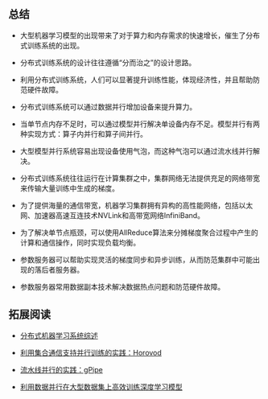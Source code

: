 ## 总结

-   大型机器学习模型的出现带来了对于算力和内存需求的快速增长，催生了分布式训练系统的出现。

-   分布式训练系统的设计往往遵循“分而治之”的设计思路。

-   利用分布式训练系统，人们可以显著提升训练性能，体现经济性，并且帮助防范硬件故障。

-   分布式训练系统可以通过数据并行增加设备来提升算力。

-   当单节点内存不足时，可以通过模型并行解决单设备内存不足。模型并行有两种实现方式：算子内并行和算子间并行。

-   大型模型并行系统容易出现设备使用气泡，而这种气泡可以通过流水线并行解决。

-   分布式训练系统往往运行在计算集群之中，集群网络无法提供充足的网络带宽来传输大量训练中生成的梯度。

-  为了提供海量的通信带宽，机器学习集群拥有异构的高性能网络，包括以太网、加速器高速互连技术NVLink和高带宽网络InfiniBand。

-   为了解决单节点瓶颈，可以使用AllReduce算法来分摊梯度聚合过程中产生的计算和通信操作，同时实现负载均衡。

-   参数服务器可以帮助实现灵活的梯度同步和异步训练，从而防范集群中可能出现的落后者服务器。

-   参数服务器常用数据副本技术解决数据热点问题和防范硬件故障。


## 拓展阅读

- [分布式机器学习系统综述](https://dl.acm.org/doi/abs/10.1145/3377454)

- [利用集合通信支持并行训练的实践：Horovod](https://arxiv.org/abs/1802.05799)

- [流水线并行的实践：gPipe](https://arxiv.org/abs/1811.06965)

- [利用数据并行在大型数据集上高效训练深度学习模型](https://arxiv.org/abs/1706.02677)